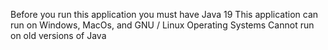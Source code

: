 Before you run this application you must have Java 19
This application can run on Windows, MacOs, and GNU / Linux Operating Systems
Cannot run on old versions of Java
